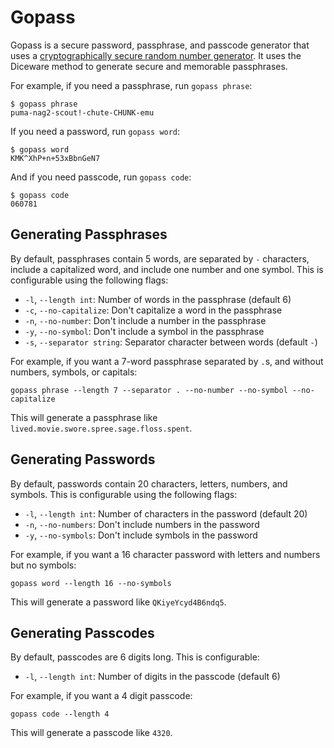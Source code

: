 # Gopass

Gopass is a secure password, passphrase, and passcode generator that uses a [cryptographically secure random number generator]((https://pkg.go.dev/crypto/rand)). It uses the Diceware method to generate secure and memorable passphrases.

For example, if you need a passphrase, run `gopass phrase`:

```
$ gopass phrase
puma-nag2-scout!-chute-CHUNK-emu
```

If you need a password, run `gopass word`:

```
$ gopass word
KMK^XhP+n+53xBbnGeN7
```

And if you need passcode, run `gopass code`:

```
$ gopass code
060781
```

## Generating Passphrases

By default, passphrases contain 5 words, are separated by `-` characters, include a capitalized word, and include one number and one symbol. This is configurable using the following flags:

- `-l`, `--length int`: Number of words in the passphrase (default 6)
- `-c`, `--no-capitalize`: Don't capitalize a word in the passphrase
- `-n`, `--no-number`: Don't include a number in the passphrase
- `-y`, `--no-symbol`: Don't include a symbol in the passphrase
- `-s`, `--separator string`: Separator character between words (default `-`)

For example, if you want a 7-word passphrase separated by `.`s, and without numbers, symbols, or capitals:

```
gopass phrase --length 7 --separator . --no-number --no-symbol --no-capitalize
```

This will generate a passphrase like `lived.movie.swore.spree.sage.floss.spent`.

## Generating Passwords

By default, passwords contain 20 characters, letters, numbers, and symbols. This is configurable using the following flags:

- `-l`, `--length int`: Number of characters in the password (default 20)
- `-n`, `--no-numbers`: Don't include numbers in the password
- `-y`, `--no-symbols`: Don't include symbols in the password

For example, if you want a 16 character password with letters and numbers but no symbols:

```
gopass word --length 16 --no-symbols
```

This will generate a password like `QKiyeYcyd4B6ndq5`.

## Generating Passcodes

By default, passcodes are 6 digits long. This is configurable:

- `-l`, `--length int`: Number of digits in the passcode (default 6)

For example, if you want a 4 digit passcode:

```
gopass code --length 4
```

This will generate a passcode like `4320`.